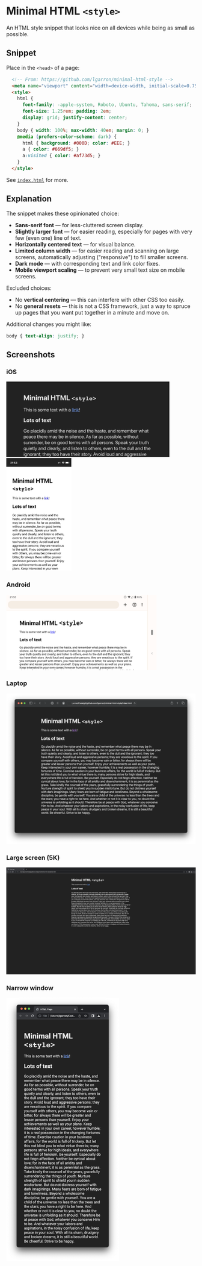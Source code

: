 # Minimal HTML `<style>`

An HTML style snippet that looks nice on all devices while being as small as possible.

## Snippet

Place in the `<head>` of a page:

```html
  <!-- From: https://github.com/lgarron/minimal-html-style -->
  <meta name="viewport" content="width=device-width, initial-scale=0.75">
  <style>
    html {
      font-family: -apple-system, Roboto, Ubuntu, Tahoma, sans-serif;
      font-size: 1.25rem; padding: 2em;
      display: grid; justify-content: center;
    }
    body { width: 100%; max-width: 40em; margin: 0; }
    @media (prefers-color-scheme: dark) {
      html { background: #000D; color: #EEE; }
      a { color: #669df5; }
      a:visited { color: #af73d5; }
    }
  </style>
```

See [`index.html`](./index.html) for more.

## Explanation

The snippet makes these opinionated choice:

- **Sans-serif font** — for less-cluttered screen display.
- **Slightly larger font** — for easier reading, especially for pages with very few (even one) line of text.
- **Horizontally centered text** — for visual balance.
- **Limited column width** — for easier reading and scanning on large screens, automatically adjusting ("responsive") to fill smaller screens.
- **Dark mode** — with corresponding text and link color fixes.
- **Mobile viewport scaling** — to prevent very small text size on mobile screens.

Excluded choices:

- No **vertical centering** — this can interfere with other CSS too easily.
- No **general resets** — this is not a CSS framework, just a way to spruce up pages that you want put together in a minute and move on.

Additional changes you might like:

```css
body { text-align: justify; }
```

## Screenshots

### iOS

<img src="./screenshots/ios-safari-horizontal-dark.png" height="200">

<img src="./screenshots/iOS-safari-vertical-light.jpg" height="300">

### Android

<img src="./screenshots/android-chrome-light-landscape.png" height="200">

### Laptop

<img src="./screenshots/macOS-safari-medium_size-dark.png" height="400">

### Large screen (5K)

<img src="./screenshots/macOS-chrome-dark-5K.png" width="600">

### Narrow window

<img src="./screenshots/macOS-chrome-dark-tall.png" width="300">
